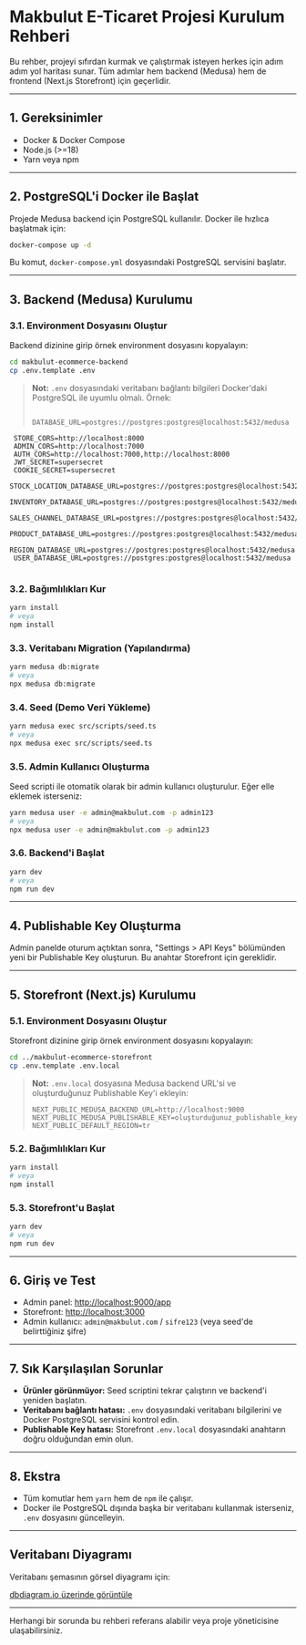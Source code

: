 # Makbulut E-Ticaret Projesi Kurulum Rehberi

Bu rehber, projeyi sıfırdan kurmak ve çalıştırmak isteyen herkes için adım adım yol haritası sunar. Tüm adımlar hem backend (Medusa) hem de frontend (Next.js Storefront) için geçerlidir.

---

## 1. Gereksinimler
- Docker & Docker Compose
- Node.js (>=18)
- Yarn veya npm

---

## 2. PostgreSQL'i Docker ile Başlat

Projede Medusa backend için PostgreSQL kullanılır. Docker ile hızlıca başlatmak için:

```bash
docker-compose up -d
```

Bu komut, `docker-compose.yml` dosyasındaki PostgreSQL servisini başlatır.

---

## 3. Backend (Medusa) Kurulumu

### 3.1. Environment Dosyasını Oluştur

Backend dizinine girip örnek environment dosyasını kopyalayın:

```bash
cd makbulut-ecommerce-backend
cp .env.template .env
```

> **Not:** `.env` dosyasındaki veritabanı bağlantı bilgileri Docker'daki PostgreSQL ile uyumlu olmalı. Örnek:
> 
> ```env
>      DATABASE_URL=postgres://postgres:postgres@localhost:5432/medusa
     STORE_CORS=http://localhost:8000
     ADMIN_CORS=http://localhost:7000
     AUTH_CORS=http://localhost:7000,http://localhost:8000
     JWT_SECRET=supersecret
     COOKIE_SECRET=supersecret
     STOCK_LOCATION_DATABASE_URL=postgres://postgres:postgres@localhost:5432/medusa
     INVENTORY_DATABASE_URL=postgres://postgres:postgres@localhost:5432/medusa
     SALES_CHANNEL_DATABASE_URL=postgres://postgres:postgres@localhost:5432/medusa
     PRODUCT_DATABASE_URL=postgres://postgres:postgres@localhost:5432/medusa
     REGION_DATABASE_URL=postgres://postgres:postgres@localhost:5432/medusa
     USER_DATABASE_URL=postgres://postgres:postgres@localhost:5432/medusa
> ````

### 3.2. Bağımlılıkları Kur

```bash
yarn install
# veya
npm install
```

### 3.3. Veritabanı Migration (Yapılandırma)

```bash
yarn medusa db:migrate
# veya
npx medusa db:migrate
```

### 3.4. Seed (Demo Veri Yükleme)

```bash
yarn medusa exec src/scripts/seed.ts
# veya
npx medusa exec src/scripts/seed.ts
```

### 3.5. Admin Kullanıcı Oluşturma

Seed scripti ile otomatik olarak bir admin kullanıcı oluşturulur. Eğer elle eklemek isterseniz:

```bash
yarn medusa user -e admin@makbulut.com -p admin123
# veya
npx medusa user -e admin@makbulut.com -p admin123
```

### 3.6. Backend'i Başlat

```bash
yarn dev
# veya
npm run dev
```

---

## 4. Publishable Key Oluşturma

Admin panelde oturum açtıktan sonra, "Settings > API Keys" bölümünden yeni bir Publishable Key oluşturun. Bu anahtar Storefront için gereklidir.

---

## 5. Storefront (Next.js) Kurulumu

### 5.1. Environment Dosyasını Oluştur

Storefront dizinine girip örnek environment dosyasını kopyalayın:

```bash
cd ../makbulut-ecommerce-storefront
cp .env.template .env.local
```

> **Not:** `.env.local` dosyasına Medusa backend URL'si ve oluşturduğunuz Publishable Key'i ekleyin:
> 
> ```env
> NEXT_PUBLIC_MEDUSA_BACKEND_URL=http://localhost:9000
> NEXT_PUBLIC_MEDUSA_PUBLISHABLE_KEY=oluşturduğunuz_publishable_key
> NEXT_PUBLIC_DEFAULT_REGION=tr
> ```

### 5.2. Bağımlılıkları Kur

```bash
yarn install
# veya
npm install
```

### 5.3. Storefront'u Başlat

```bash
yarn dev
# veya
npm run dev
```

---

## 6. Giriş ve Test

- Admin panel: [http://localhost:9000/app](http://localhost:9000/app)
- Storefront: [http://localhost:3000](http://localhost:3000)
- Admin kullanıcı: `admin@makbulut.com` / `sifre123` (veya seed'de belirttiğiniz şifre)

---

## 7. Sık Karşılaşılan Sorunlar

- **Ürünler görünmüyor:** Seed scriptini tekrar çalıştırın ve backend'i yeniden başlatın.
- **Veritabanı bağlantı hatası:** `.env` dosyasındaki veritabanı bilgilerini ve Docker PostgreSQL servisini kontrol edin.
- **Publishable Key hatası:** Storefront `.env.local` dosyasındaki anahtarın doğru olduğundan emin olun.

---

## 8. Ekstra

- Tüm komutlar hem `yarn` hem de `npm` ile çalışır.
- Docker ile PostgreSQL dışında başka bir veritabanı kullanmak isterseniz, `.env` dosyasını güncelleyin.

---

## Veritabanı Diyagramı

Veritabanı şemasının görsel diyagramı için:

[dbdiagram.io üzerinde görüntüle](https://dbdiagram.io/d/68580ab1f039ec6d36537f4f)

---

Herhangi bir sorunda bu rehberi referans alabilir veya proje yöneticisine ulaşabilirsiniz. 
